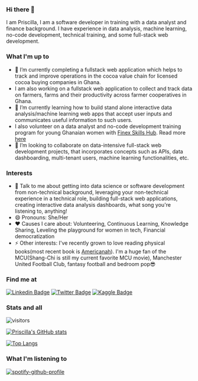 ### Hi there 👋
I am Priscilla, I am a software developer in training with a data analyst and finance background. I have experience in data analysis, machine learning, no-code development, technical training, and some full-stack web development. 


### What I'm up to 
- 🔭 I’m currently completing a fullstack web application which helps to track and improve operations in the cocoa value chain for licensed cocoa buying companies in Ghana.
- I am also working on a fullstack web application to collect and track data on farmers, farms and their productivity across farmer cooperatives in Ghana.
- 🌱 I’m currently learning how to build stand alone interactive data analysis/machine learning web apps that accept user inputs and communicates useful information to such users. 
- I also volunteer on a data analyst and no-code development training program for young Ghanaian women with [Finex Skills Hub](https://www.finexskillshub.com/). Read more [here](https://www.finexskillshub.com/excelourgirls)
- 👯 I’m looking to collaborate on data-intensive full-stack web development projects, that incorporates concepts such as APIs, data dashboarding, multi-tenant users, machine learning functionalities, etc.

### Interests
- 💬 Talk to me about getting into data science or software development from non-technical background, leveraging your non-technical experience in a technical role, building full-stack web applications, creating interactive data analysis dashboards, what song you're listening to, anything!
- 😄 Pronouns: She/Her
- ❤️ Causes I care about: Volunteering, Continuous Learning, Knowledge Sharing, Leveling the playground for women in tech, Financial democratization
- ⚡ Other interests: I've recently grown to love reading physical books(most recent book is [Americanah](https://www.goodreads.com/book/show/15796700-americanah)). I'm a huge fan of the MCU(Shang-Chi is still my current favorite MCU movie), Manchester United Football Club, fantasy football and bedroom pop😎

### Find me at 
[![Linkedin Badge](https://img.shields.io/badge/-LinkedIn-blue?style=flat-square&logo=Linkedin&logoColor=white&link=https://www.linkedin.com/in/priscillabaah/)](https://www.linkedin.com/in/priscillabaah/)
[![Twitter Badge](http://img.shields.io/badge/-Twitter-blue?style=flat-square&logo=twitter&link=https://twitter.com/ofosua_x)](https://twitter.com/ofosua_x) 
[![Kaggle Badge](https://img.shields.io/badge/-Kaggle-blue?style=flat-square&logo=kaggle&logoColor=white&link=https://www.kaggle.com/priscillabaah)](https://www.kaggle.com/priscillabaah) 

### Stats and all
  ![visitors](https://visitor-badge.glitch.me/badge?page_id=Priscilla-B&left_color=green&right_color=red)
  
  [![Priscilla's GitHub stats](https://github-readme-stats.vercel.app/api?username=Priscilla-B&count_private=true&include_all_commits=true&show_icons=true&theme=gruvbox)](https://github.com/anuraghazra/github-readme-stats)

  [![Top Langs](https://github-readme-stats.vercel.app/api/top-langs/?username=Priscilla-B&theme=gruvbox)](https://github.com/anuraghazra/github-readme-stats)
  
### What I'm listening to

  [![spotify-github-profile](https://spotify-github-profile.vercel.app/api/view?uid=31qaoyifydgwuac7ggfxwj5togta&cover_image=true&theme=default)](https://github.com/kittinan/spotify-github-profile)
